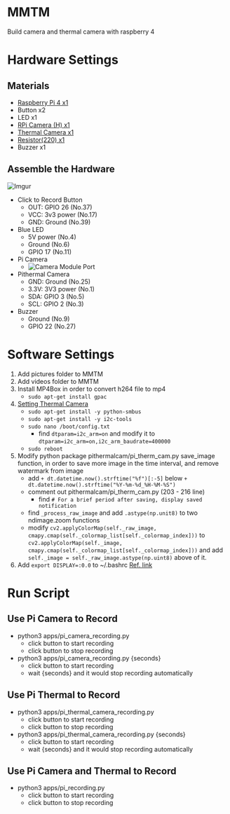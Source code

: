 # MMTM
Build camera and thermal camera with raspberry 4

# Hardware Settings
## Materials
- [Raspberry Pi 4 x1](https://www.raspberrypi.org/products/raspberry-pi-4-model-b/) 
- Button x2
- LED x1
- [RPi Camera (H) x1](https://www.waveshare.net/wiki/RPi_Camera_(H))
- [Thermal Camera x1](https://www.sparkfun.com/products/14843?_ga=2.80042583.1170791723.1624455150-1123456816.1624455150)
- [Resistor(220) x1](https://blog.jmaker.com.tw/arduino-tutorials-3/)
- Buzzer x1
## Assemble the Hardware
![Imgur](https://i.imgur.com/yoG1ex6.png)
- Click to Record Button
    - OUT: GPIO 26 (No.37)
    - VCC: 3v3 power (No.17)
    - GND: Ground (No.39)
- Blue LED
    - 5V power (No.4)
    - Ground (No.6)
    - GPIO 17 (No.11)
- Pi Camera
    - ![Camera Module Port](https://i.imgur.com/Ey6cOm5.png)
- Pithermal Camera
    - GND: Ground (No.25)
    - 3.3V: 3V3 power (No.1)
    - SDA: GPIO 3 (No.5)
    - SCL: GPIO 2 (No.3)
- Buzzer
    - Ground (No.9)
    - GPIO 22 (No.27)


# Software Settings
1. Add pictures folder to MMTM
2. Add videos folder to MMTM
3. Install MP4Box in order to convert h264 file to mp4
    - ```sudo apt-get install gpac```
4. [Setting Thermal Camera](https://makersportal.com/blog/2020/6/8/high-resolution-thermal-camera-with-raspberry-pi-and-mlx90640)
    - ```sudo apt-get install -y python-smbus```
    - ```sudo apt-get install -y i2c-tools```
    - ```sudo nano /boot/config.txt```
        - find ```dtparam=i2c_arm=on``` and modify it to ```dtparam=i2c_arm=on,i2c_arm_baudrate=400000```
    - ```sudo reboot```
5. Modify python package pithermalcam/pi_therm_cam.py save_image function, in order to save more image in the time interval, and remove watermark from image
    - add ```+ dt.datetime.now().strftime("%f")[:-5]``` below ```+ dt.datetime.now().strftime("%Y-%m-%d_%H-%M-%S")```
    - comment out pithermalcam/pi_therm_cam.py (203 - 216 line)
        - find ```# For a brief period after saving, display saved notification```
    - find ```_process_raw_image``` and add ```.astype(np.unit8)``` to two ndimage.zoom functions
    - modify ```cv2.applyColorMap(self._raw_image, cmapy.cmap(self._colormap_list[self._colormap_index]))``` to ```cv2.applyColorMap(self._image, cmapy.cmap(self._colormap_list[self._colormap_index]))``` and add ```self._image = self._raw_image.astype(np.uint8)``` above of it.
6. Add ```export DISPLAY=:0.0``` to ~/.bashrc [Ref. link](https://github.com/opencv/opencv/issues/18461)


# Run Script
## Use Pi Camera to Record
- python3 apps/pi_camera_recording.py
    - click button to start recording
    - click button to stop recording
- python3 apps/pi_camera_recording.py {seconds}
    - click button to start recording
    - wait {seconds} and it would stop recording automatically

## Use Pi Thermal to Record
- python3 apps/pi_thermal_camera_recording.py
    - click button to start recording
    - click button to stop recording
- python3 apps/pi_thermal_camera_recording.py {seconds}
    - click button to start recording
    - wait {seconds} and it would stop recording automatically

## Use Pi Camera and Thermal to Record
- python3 apps/pi_recording.py
    - click button to start recording
    - click button to stop recording

